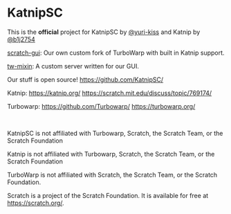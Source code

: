 # KatnipSC

This is the **official** project for KatnipSC by [@yuri-kiss](https://github.com/yuri-kiss/) and Katnip by [@b1j2754](https://github.com/b1j2754/)

[scratch-gui](https://katnipsc.github.io/gui/): Our own custom fork of TurboWarp with built in Katnip support.

[tw-mixin](https://github.com/KatnipSC/tw-mixin/): A custom server written for our GUI.

Our stuff is open source! https://github.com/KatnipSC/

Katnip: https://katnip.org/ https://scratch.mit.edu/discuss/topic/769174/

Turbowarp: https://github.com/Turbowarp/ https://turbowarp.org/

<br />

KatnipSC is not affiliated with Turbowarp, Scratch, the Scratch Team, or the Scratch Foundation

Katnip is not affiliated with Turbowarp, Scratch, the Scratch Team, or the Scratch Foundation

TurboWarp is not affiliated with Scratch, the Scratch Team, or the Scratch Foundation.

Scratch is a project of the Scratch Foundation. It is available for free at https://scratch.org/.
